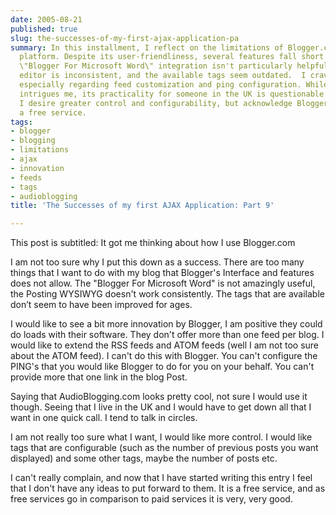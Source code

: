 ```yaml
---
date: 2005-08-21
published: true
slug: the-successes-of-my-first-ajax-application-pa
summary: In this installment, I reflect on the limitations of Blogger.com as a blogging
  platform. Despite its user-friendliness, several features fall short of my needs.  The
  \"Blogger For Microsoft Word\" integration isn't particularly helpful, the WYSIWYG
  editor is inconsistent, and the available tags seem outdated.  I crave more innovation,
  especially regarding feed customization and ping configuration. While AudioBlogging.com
  intrigues me, its practicality for someone in the UK is questionable. Ultimately,
  I desire greater control and configurability, but acknowledge Blogger's value as
  a free service.
tags:
- blogger
- blogging
- limitations
- ajax
- innovation
- feeds
- tags
- audioblogging
title: 'The Successes of my first AJAX Application: Part 9'

---
```

This post is subtitled: It got me thinking about how I use Blogger.com<p />I am not too sure why I put this down as a success.  There are too many things that I want to do with my blog that Blogger's Interface and features does not allow. The "Blogger For Microsoft Word" is not amazingly useful, the Posting WYSIWYG doesn't work consistently.  The tags that are available don’t seem to have been improved for ages.<p />I would like to see a bit more innovation by Blogger, I am positive they could do loads with their software.  They don't offer more than one feed per blog.  I would like to extend the RSS feeds and ATOM feeds (well I am not too sure about the ATOM feed).  I can't do this with Blogger.  You can't configure the PING's that you would like Blogger to do for you on your behalf.  You can't provide more that one link in the blog Post.<p />Saying that AudioBlogging.com looks pretty cool, not sure I would use it though.  Seeing that I live in the UK and I would have to get down all that I want in one quick call.  I tend to talk in circles.<p />I am not really too sure what I want, I would like more control.  I would like tags that are configurable (such as the number of previous posts you want displayed) and some other tags, maybe the number of posts etc.<p />I can't really complain, and now that I have started writing this entry I feel that I don't have any ideas to put forward to them. It is a free service, and as free services go in comparison to paid services it is very, very good.<p />

